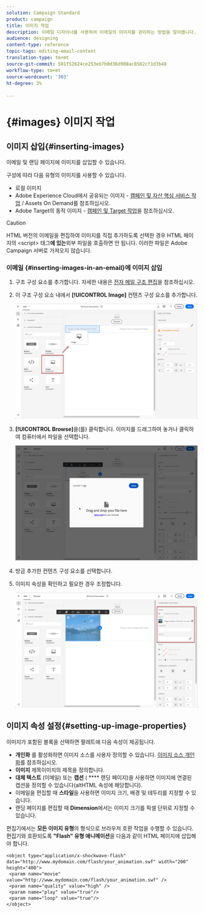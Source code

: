 ```yaml
---
solution: Campaign Standard
product: campaign
title: 이미지 작업
description: 이메일 디자이너를 사용하여 이메일의 이미지를 관리하는 방법을 알아봅니다.
audience: designing
content-type: reference
topic-tags: editing-email-content
translation-type: tm+mt
source-git-commit: 501f52624ce253eb7b0d36d908ac8502cf1d3b48
workflow-type: tm+mt
source-wordcount: '303'
ht-degree: 3%

---
```



# {#images} 이미지 작업

## 이미지 삽입{#inserting-images}

이메일 및 랜딩 페이지에 이미지를 삽입할 수 있습니다.

구성에 따라 다음 유형의 이미지를 사용할 수 있습니다.

* 로컬 이미지
* Adobe Experience Cloud에서 공유되는 이미지 - [캠페인 및 자산 핵심 서비스 작업](../../integrating/using/working-with-campaign-and-assets-core-service.md) / Assets On Demand를 참조하십시오.
* Adobe Target의 동적 이미지 - [캠페인 및 Target 작업](../../integrating/using/about-campaign-target-integration.md)을 참조하십시오.

>[!CAUTION]
>
>HTML 버전의 이메일을 편집하여 이미지를 직접 추가하도록 선택한 경우 HTML 페이지의 &lt;script> 태그&#x200B;**에 있는**&#x200B;외부 파일을 호출하면 안 됩니다. 이러한 파일은 Adobe Campaign 서버로 가져오지 않습니다.

### 이메일 {#inserting-images-in-an-email}에 이미지 삽입

1. 구조 구성 요소를 추가합니다. 자세한 내용은 [전자 메일 구조 편집](../../designing/using/designing-from-scratch.md#defining-the-email-structure)을 참조하십시오.
1. 이 구조 구성 요소 내에서 **[!UICONTROL Image]** 컨텐츠 구성 요소를 추가합니다.

   ![](assets/des_insert_images_1.png)

1. **[!UICONTROL Browse]**&#x200B;을(를) 클릭합니다. 이미지를 드래그하여 놓거나 클릭하여 컴퓨터에서 파일을 선택합니다.

   ![](assets/des_insert_images_2.png)

1. 방금 추가한 컨텐츠 구성 요소를 선택합니다.
1. 이미지 속성을 확인하고 필요한 경우 조정합니다.

   ![](assets/des_insert_images_3.png)

## 이미지 속성 설정{#setting-up-image-properties}

이미지가 포함된 블록을 선택하면 팔레트에 다음 속성이 제공됩니다.

* **개인화** 를 활성화하면 이미지 소스를 사용자 정의할 수 있습니다. [이미지 소스 개인화](../../designing/using/personalization.md#personalizing-an-image-source)를 참조하십시오.
* **이미지** 제목이미지의 제목을 정의합니다.
* **대체 텍스트** (이메일) 또는  **캡션** ( **** 랜딩 페이지)을 사용하면 이미지에 연결된 캡션을 정의할 수 있습니다(altHTML 속성에 해당합니다).
* 이메일을 편집할 때 **스타일**&#x200B;을 사용하면 이미지 크기, 배경 및 테두리를 지정할 수 있습니다.
* 랜딩 페이지를 편집할 때 **Dimension**&#x200B;에서는 이미지 크기를 픽셀 단위로 지정할 수 있습니다.

편집기에서는 **모든 이미지 유형**&#x200B;의 형식으로 브라우저 호환 작업을 수행할 수 있습니다. 편집기와 호환되도록 **&quot;Flash&quot; 유형 애니메이션**&#x200B;을 다음과 같이 HTML 페이지에 삽입해야 합니다.

```
<object type="application/x-shockwave-flash" data="http://www.mydomain.com/flash/your_animation.swf" width="200" height="400">
 <param name="movie" value="http://www.mydomain.com/flash/your_animation.swf" />
 <param name="quality" value="high" />
 <param name="play" value="true"/>
 <param name="loop" value="true"/> 
</object>
```

<!--
## Modifying images with the Adobe Creative SDK{#modifying-images-with-the-adobe-creative-sdk}

You can edit images and use a complete set of features powered by the Adobe Creative SDK to enhance your images directly in the content editor when editing emails or landing pages.

The image editor offers a powerful, full-featured image editing UI component that allows you to edit images and apply effects and frames, original high-quality stickers, beautiful overlays, fun features like tilt shift and color splash, pro-level adjustments and more.

To modify an image with the Adobe Creative SDK:

1. Select the image.
1. In the toolbar, click the Creative Cloud icon.

   ![](assets/des_creative_sdk_icon.png)

1. Select the tool you want to use through the icons on the top of the window to modify the image.

   ![](assets/email_designer_ccsdktoolbar.png)

1. Click **[!UICONTROL Save]** when modifications are done. The updated image is saved on Adobe Campaign server and ready to be used.

>[!NOTE]
>
>Tools offered in the image editor cannot be customized.
-->